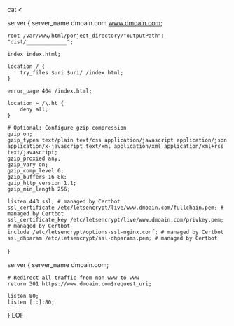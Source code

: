 cat <<EOF>


server {
    server_name  dmoain.com www.dmoain.com;

    root /var/www/html/porject_directory/"outputPath": "dist/_____________";

    index index.html;

    location / {
        try_files $uri $uri/ /index.html;
    }

    error_page 404 /index.html;

    location ~ /\.ht {
        deny all;
    }

    # Optional: Configure gzip compression
    gzip on;
    gzip_types text/plain text/css application/javascript application/json application/x-javascript text/xml application/xml application/xml+rss text/javascript;
    gzip_proxied any;
    gzip_vary on;
    gzip_comp_level 6;
    gzip_buffers 16 8k;
    gzip_http_version 1.1;
    gzip_min_length 256;

    listen 443 ssl; # managed by Certbot
    ssl_certificate /etc/letsencrypt/live/www.dmoain.com/fullchain.pem; # managed by Certbot
    ssl_certificate_key /etc/letsencrypt/live/www.dmoain.com/privkey.pem; # managed by Certbot
    include /etc/letsencrypt/options-ssl-nginx.conf; # managed by Certbot
    ssl_dhparam /etc/letsencrypt/ssl-dhparams.pem; # managed by Certbot
}

server {
    server_name dmoain.com;

    # Redirect all traffic from non-www to www
    return 301 https://www.dmoain.com$request_uri;
    
    listen 80;
    listen [::]:80;
}
EOF
